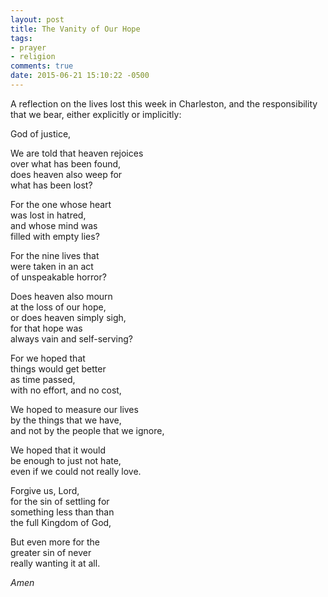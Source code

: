 ```yaml
---
layout: post
title: The Vanity of Our Hope
tags:
- prayer
- religion
comments: true
date: 2015-06-21 15:10:22 -0500
---
```


A reflection on the lives lost this week in Charleston, and the responsibility that we bear, either explicitly or implicitly:

God of justice,

We are told that heaven rejoices  
over what has been found,  
does heaven also weep for  
what has been lost?  
  
For the one whose heart  
was lost in hatred,  
and whose mind was  
filled with empty lies?  
  
For the nine lives that  
were taken in an act  
of unspeakable horror?  
  
Does heaven also mourn  
at the loss of our hope,  
or does heaven simply sigh,  
for that hope was  
always vain and self-serving?  
  
For we hoped that  
things would get better  
as time passed,  
with no effort, and no cost,  
  
We hoped to measure our lives  
by the things that we have,  
and not by the people that we ignore,  
  
We hoped that it would  
be enough to just not hate,  
even if we could not really love.  
  
Forgive us, Lord,  
for the sin of settling for  
something less than than  
the full Kingdom of God,  
  
But even more for the  
greater sin of never  
really wanting it at all.

*Amen*
